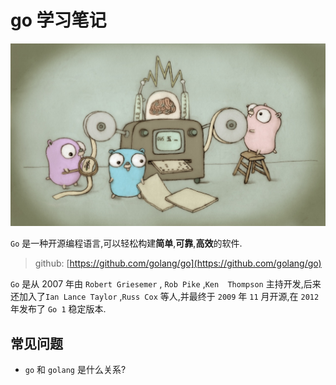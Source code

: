 # go 学习笔记

![go-index-gopher.jpg](./images/go-index-gopher.jpg)

`Go` 是一种开源编程语言,可以轻松构建**简单**,**可靠**,**高效**的软件.

> github: [https://github.com/golang/go](https://github.com/golang/go)

`Go` 是从 2007 年由 `Robert Griesemer` , `Rob Pike` ,`Ken  Thompson` 主持开发,后来还加入了`Ian Lance Taylor` ,`Russ Cox` 等人,并最终于 `2009` 年 `11` 月开源,在 `2012` 年发布了 `Go 1` 稳定版本.

## 常见问题

- `go` 和 `golang` 是什么关系?



